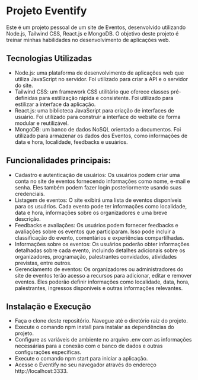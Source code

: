# Projeto Eventify

<p>Este é um projeto pessoal de um site de Eventos, desenvolvido utilizando Node.js, Tailwind CSS, React.js e MongoDB. O objetivo deste projeto é treinar minhas habilidades no desenvolvimento de aplicações web.</p>

## Tecnologias Utilizadas
* Node.js: uma plataforma de desenvolvimento de aplicações web que utiliza JavaScript no servidor. Foi utilizado para criar a API e o servidor do site.
* Tailwind CSS: um framework CSS utilitário que oferece classes pré-definidas para estilização rápida e consistente. Foi utilizado para estilizar a interface da aplicação.
* React.js: uma biblioteca JavaScript para criação de interfaces de usuário. Foi utilizado para construir a interface do website de forma modular e reutilizável.
* MongoDB: um banco de dados NoSQL orientado a documentos. Foi utilizado para armazenar os dados dos Eventos, como informações de data e hora, localidade, feedbacks e usuários.

## Funcionalidades principais:
* Cadastro e autenticação de usuários: Os usuários podem criar uma conta no site de eventos fornecendo informações como nome, e-mail e senha. Eles também podem fazer login posteriormente usando suas credenciais.
* Listagem de eventos: O site exibirá uma lista de eventos disponíveis para os usuários. Cada evento pode ter informações como localidade, data e hora, informações sobre os organizadores e uma breve descrição.
* Feedbacks e avaliações: Os usuários podem fornecer feedbacks e avaliações sobre os eventos que participaram. Isso pode incluir a classificação do evento, comentários e experiências compartilhadas.
* Informações sobre os eventos: Os usuários poderão obter informações detalhadas sobre cada evento, incluindo detalhes adicionais sobre os organizadores, programação, palestrantes convidados, atividades previstas, entre outros.
* Gerenciamento de eventos: Os organizadores ou administradores do site de eventos terão acesso a recursos para adicionar, editar e remover eventos. Eles poderão definir informações como localidade, data, hora, palestrantes, ingressos disponíveis e outras informações relevantes.

## Instalação e Execução
* Faça o clone deste repositório. Navegue até o diretório raiz do projeto. 
* Execute o comando npm install para instalar as dependências do projeto.
* Configure as variáveis de ambiente no arquivo .env com as informações necessárias para a conexão com o banco de dados e outras configurações específicas.
* Execute o comando npm start para iniciar a aplicação.
* Acesse o Eventify no seu navegador através do endereço http://localhost:3333.

